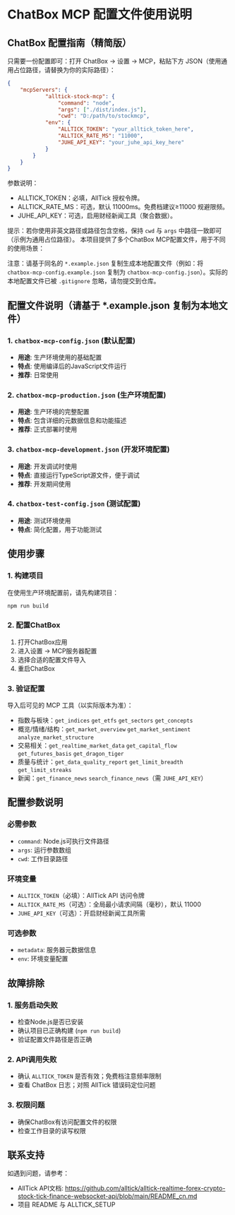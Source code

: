 # ChatBox MCP 配置文件使用说明
## ChatBox 配置指南（精简版）

只需要一份配置即可：打开 ChatBox -> 设置 -> MCP，粘贴下方 JSON（使用通用占位路径，请替换为你的实际路径）：

```json
{
	"mcpServers": {
			"alltick-stock-mcp": {
				"command": "node",
				"args": ["./dist/index.js"],
				"cwd": "D:/path/to/stockmcp",
			"env": {
				"ALLTICK_TOKEN": "your_alltick_token_here",
				"ALLTICK_RATE_MS": "11000",
				"JUHE_API_KEY": "your_juhe_api_key_here"
			}
		}
	}
}
```

参数说明：
- ALLTICK_TOKEN：必填，AllTick 授权令牌。
- ALLTICK_RATE_MS：可选，默认 11000ms。免费档建议≥11000 规避限频。
- JUHE_API_KEY：可选，启用财经新闻工具（聚合数据）。

提示：若你使用非英文路径或路径包含空格，保持 `cwd` 与 `args` 中路径一致即可（示例为通用占位路径）。
本项目提供了多个ChatBox MCP配置文件，用于不同的使用场景：

注意：请基于同名的 `*.example.json` 复制生成本地配置文件（例如：将 `chatbox-mcp-config.example.json` 复制为 `chatbox-mcp-config.json`）。实际的本地配置文件已被 `.gitignore` 忽略，请勿提交到仓库。

## 配置文件说明（请基于 *.example.json 复制为本地文件）

### 1. `chatbox-mcp-config.json` (默认配置)
- **用途**: 生产环境使用的基础配置
- **特点**: 使用编译后的JavaScript文件运行
- **推荐**: 日常使用

### 2. `chatbox-mcp-production.json` (生产环境配置)
- **用途**: 生产环境的完整配置
- **特点**: 包含详细的元数据信息和功能描述
- **推荐**: 正式部署时使用

### 3. `chatbox-mcp-development.json` (开发环境配置)
- **用途**: 开发调试时使用
- **特点**: 直接运行TypeScript源文件，便于调试
- **推荐**: 开发期间使用

### 4. `chatbox-test-config.json` (测试配置)
- **用途**: 测试环境使用
- **特点**: 简化配置，用于功能测试

## 使用步骤

### 1. 构建项目
在使用生产环境配置前，请先构建项目：
```powershell
npm run build
```

### 2. 配置ChatBox
1. 打开ChatBox应用
2. 进入设置 → MCP服务器配置
3. 选择合适的配置文件导入
4. 重启ChatBox

### 3. 验证配置
导入后可见的 MCP 工具（以实际版本为准）：
- 指数与板块：`get_indices` `get_etfs` `get_sectors` `get_concepts`
- 概览/情绪/结构：`get_market_overview` `get_market_sentiment` `analyze_market_structure`
- 交易相关：`get_realtime_market_data` `get_capital_flow` `get_futures_basis` `get_dragon_tiger`
- 质量与统计：`get_data_quality_report` `get_limit_breadth` `get_limit_streaks`
- 新闻：`get_finance_news` `search_finance_news`（需 `JUHE_API_KEY`）

## 配置参数说明

### 必需参数
- `command`: Node.js可执行文件路径
- `args`: 运行参数数组
- `cwd`: 工作目录路径

### 环境变量
- `ALLTICK_TOKEN`（必填）：AllTick API 访问令牌
- `ALLTICK_RATE_MS`（可选）：全局最小请求间隔（毫秒），默认 11000
- `JUHE_API_KEY`（可选）：开启财经新闻工具所需

### 可选参数
- `metadata`: 服务器元数据信息
- `env`: 环境变量配置

## 故障排除

### 1. 服务启动失败
- 检查Node.js是否已安装
- 确认项目已正确构建 (`npm run build`)
- 验证配置文件路径是否正确

### 2. API调用失败
- 确认 `ALLTICK_TOKEN` 是否有效；免费档注意频率限制
- 查看 ChatBox 日志；对照 AllTick 错误码定位问题

### 3. 权限问题
- 确保ChatBox有访问配置文件的权限
- 检查工作目录的读写权限

## 联系支持

如遇到问题，请参考：
- AllTick API文档: https://github.com/alltick/alltick-realtime-forex-crypto-stock-tick-finance-websocket-api/blob/main/README_cn.md
- 项目 README 与 ALLTICK_SETUP
